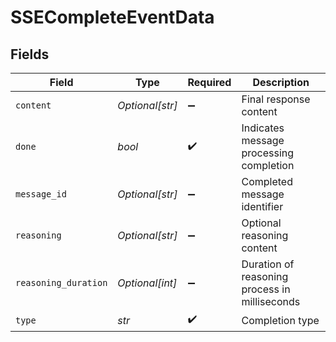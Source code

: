 # SSECompleteEventData


## Fields

| Field                                         | Type                                          | Required                                      | Description                                   |
| --------------------------------------------- | --------------------------------------------- | --------------------------------------------- | --------------------------------------------- |
| `content`                                     | *Optional[str]*                               | :heavy_minus_sign:                            | Final response content                        |
| `done`                                        | *bool*                                        | :heavy_check_mark:                            | Indicates message processing completion       |
| `message_id`                                  | *Optional[str]*                               | :heavy_minus_sign:                            | Completed message identifier                  |
| `reasoning`                                   | *Optional[str]*                               | :heavy_minus_sign:                            | Optional reasoning content                    |
| `reasoning_duration`                          | *Optional[int]*                               | :heavy_minus_sign:                            | Duration of reasoning process in milliseconds |
| `type`                                        | *str*                                         | :heavy_check_mark:                            | Completion type                               |